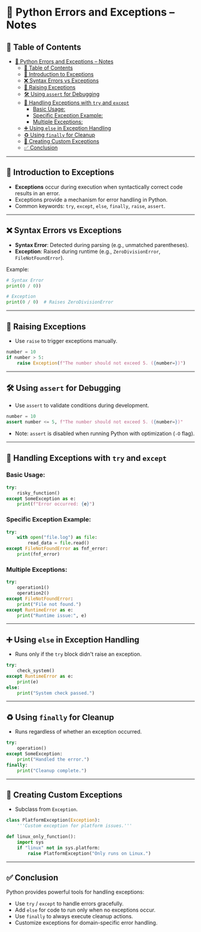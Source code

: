 # 📘 Python Errors and Exceptions – Notes

## 📖 Table of Contents
- [📘 Python Errors and Exceptions – Notes](#-python-errors-and-exceptions--notes)
  - [📖 Table of Contents](#-table-of-contents)
  - [🐍 Introduction to Exceptions](#-introduction-to-exceptions)
  - [❌ Syntax Errors vs Exceptions](#-syntax-errors-vs-exceptions)
  - [🚨 Raising Exceptions](#-raising-exceptions)
  - [🛠️ Using `assert` for Debugging](#️-using-assert-for-debugging)
  - [🧱 Handling Exceptions with `try` and `except`](#-handling-exceptions-with-try-and-except)
    - [Basic Usage:](#basic-usage)
    - [Specific Exception Example:](#specific-exception-example)
    - [Multiple Exceptions:](#multiple-exceptions)
  - [➕ Using `else` in Exception Handling](#-using-else-in-exception-handling)
  - [♻️ Using `finally` for Cleanup](#️-using-finally-for-cleanup)
  - [🧩 Creating Custom Exceptions](#-creating-custom-exceptions)
  - [✅ Conclusion](#-conclusion)

---

## 🐍 Introduction to Exceptions
- **Exceptions** occur during execution when syntactically correct code results in an error.
- Exceptions provide a mechanism for error handling in Python.
- Common keywords: `try`, `except`, `else`, `finally`, `raise`, `assert`.

---

## ❌ Syntax Errors vs Exceptions
- **Syntax Error**: Detected during parsing (e.g., unmatched parentheses).
- **Exception**: Raised during runtime (e.g., `ZeroDivisionError`, `FileNotFoundError`).

Example:

```python
# Syntax Error
print(0 / 0))

# Exception
print(0 / 0)  # Raises ZeroDivisionError
```

---

## 🚨 Raising Exceptions
- Use `raise` to trigger exceptions manually.

```python
number = 10
if number > 5:
    raise Exception(f"The number should not exceed 5. ({number=})")
```

---

## 🛠️ Using `assert` for Debugging
- Use `assert` to validate conditions during development.

```python
number = 10
assert number <= 5, f"The number should not exceed 5. ({number=})"
```

- Note: `assert` is disabled when running Python with optimization (`-O` flag).

---

## 🧱 Handling Exceptions with `try` and `except`

### Basic Usage:

```python
try:
    risky_function()
except SomeException as e:
    print(f"Error occurred: {e}")
```

### Specific Exception Example:

```python
try:
    with open("file.log") as file:
        read_data = file.read()
except FileNotFoundError as fnf_error:
    print(fnf_error)
```

### Multiple Exceptions:

```python
try:
    operation1()
    operation2()
except FileNotFoundError:
    print("File not found.")
except RuntimeError as e:
    print("Runtime issue:", e)
```

---

## ➕ Using `else` in Exception Handling
- Runs only if the `try` block didn't raise an exception.

```python
try:
    check_system()
except RuntimeError as e:
    print(e)
else:
    print("System check passed.")
```

---

## ♻️ Using `finally` for Cleanup
- Runs regardless of whether an exception occurred.

```python
try:
    operation()
except SomeException:
    print("Handled the error.")
finally:
    print("Cleanup complete.")
```

---

## 🧩 Creating Custom Exceptions
- Subclass from `Exception`.

```python
class PlatformException(Exception):
    '''Custom exception for platform issues.'''

def linux_only_function():
    import sys
    if "linux" not in sys.platform:
        raise PlatformException("Only runs on Linux.")
```

---

## ✅ Conclusion
Python provides powerful tools for handling exceptions:
- Use `try` / `except` to handle errors gracefully.
- Add `else` for code to run only when no exceptions occur.
- Use `finally` to always execute cleanup actions.
- Customize exceptions for domain-specific error handling.
